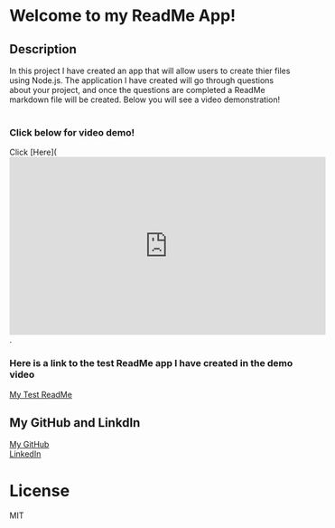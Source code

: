 # Welcome to my ReadMe App!
  ## Description
   In this project I have created an app that will allow users to create thier files using Node.js. The application I have created will go through questions about your project, and once the questions are completed a ReadMe markdown file will be created. Below you will see a video demonstration!
<br>
<br> 
### Click below for video demo!

   Click [Here](<iframe width="560" height="315" src="https://www.youtube.com/embed/ODCSS54KEoE" frameborder="0" allow="accelerometer; autoplay; clipboard-write; encrypted-media; gyroscope; picture-in-picture" allowfullscreen></iframe>.
   

### Here is a link to the test ReadMe app I have created in the demo video
[My Test ReadMe](https://gist.github.com/ethomas22/572f29c28adf1872791582b469cfd435)

   ## My GitHub and LinkdIn
   
 [My GitHub](https://ethomas22.github.io)
<br>
[LinkedIn](https://www.linkedin.com/in/emily-t-508ab7100/)

 # License 
   MIT
   
   
   
  
